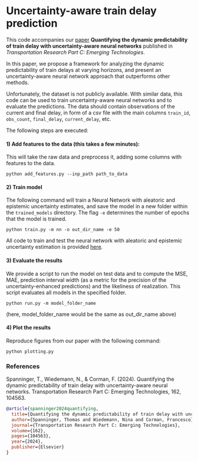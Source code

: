 # Uncertainty-aware train delay prediction

This code accompanies our [paper](https://www.sciencedirect.com/science/article/pii/S0968090X24000846) **Quantifying the dynamic predictability of train delay with uncertainty-aware neural networks** published in *Transportation Research Part C: Emerging Technologies*. 

In this paper, we propose a framework for analyzing the dynamic predictability of train delays at varying horizons, and present an uncertainty-aware neural network approach that outperforms other methods. 


Unfortunately, the dataset is not publicly available. With similar data, this code can be used to train uncertainty-aware neural networks and to evaluate the predictions. The data should contain observations of the current and final delay, in form of a csv file with the main columns `train_id`, `obs_count`, `final_delay`, `current_delay`, etc.

The following steps are executed:

#### 1) Add features to the data (this takes a few minutes): 

This will take the raw data and preprocess it, adding some columns with features to the data.
```
python add_features.py --inp_path path_to_data
```

#### 2) Train model

The following command will train a Neural Network with aleatoric and epistemic uncertainty estimates, and save the model in a new folder within the `trained_models` directory. The flag `-e` determines the number of epochs that the model is trained.
```
python train.py -m nn -o out_dir_name -e 50
```

All code to train and test the neural network with aleatoric and epistemic uncertainty estimation is provided [here](train_delay/mlp_model.py).

#### 3) Evaluate the results

We provide a script to run the model on test data and to compute the MSE, MAE, prediction interval width (as a metric for the precision of the uncertainty-enhanced predictions) and the likeliness of realization. This script evaluates all models in the specified folder.

```
python run.py -m model_folder_name
```

(here, model_folder_name would be the same as out_dir_name above)

#### 4) Plot the results

Reproduce figures from our paper with the following command:
```
python plotting.py
```

### References

Spanninger, T., Wiedemann, N., & Corman, F. (2024). Quantifying the dynamic predictability of train delay with uncertainty-aware neural networks. Transportation Research Part C: Emerging Technologies, 162, 104563.

```bib
@article{spanninger2024quantifying,
  title={Quantifying the dynamic predictability of train delay with uncertainty-aware neural networks},
  author={Spanninger, Thomas and Wiedemann, Nina and Corman, Francesco},
  journal={Transportation Research Part C: Emerging Technologies},
  volume={162},
  pages={104563},
  year={2024},
  publisher={Elsevier}
}

```